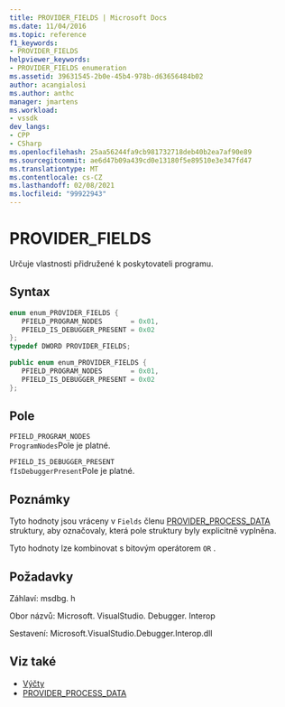 ```yaml
---
title: PROVIDER_FIELDS | Microsoft Docs
ms.date: 11/04/2016
ms.topic: reference
f1_keywords:
- PROVIDER_FIELDS
helpviewer_keywords:
- PROVIDER_FIELDS enumeration
ms.assetid: 39631545-2b0e-45b4-978b-d63656484b02
author: acangialosi
ms.author: anthc
manager: jmartens
ms.workload:
- vssdk
dev_langs:
- CPP
- CSharp
ms.openlocfilehash: 25aa56244fa9cb981732718deb40b2ea7af90e89
ms.sourcegitcommit: ae6d47b09a439cd0e13180f5e89510e3e347fd47
ms.translationtype: MT
ms.contentlocale: cs-CZ
ms.lasthandoff: 02/08/2021
ms.locfileid: "99922943"
---
```

# <a name="provider_fields"></a>PROVIDER_FIELDS
Určuje vlastnosti přidružené k poskytovateli programu.

## <a name="syntax"></a>Syntax

```cpp
enum enum_PROVIDER_FIELDS {
   PFIELD_PROGRAM_NODES       = 0x01,
   PFIELD_IS_DEBUGGER_PRESENT = 0x02
};
typedef DWORD PROVIDER_FIELDS;
```

```csharp
public enum enum_PROVIDER_FIELDS {
   PFIELD_PROGRAM_NODES       = 0x01,
   PFIELD_IS_DEBUGGER_PRESENT = 0x02
};
```

## <a name="fields"></a>Pole
 `PFIELD_PROGRAM_NODES`\
 `ProgramNodes`Pole je platné.

 `PFIELD_IS_DEBUGGER_PRESENT`\
 `fIsDebuggerPresent`Pole je platné.

## <a name="remarks"></a>Poznámky
 Tyto hodnoty jsou vráceny v `Fields` členu [PROVIDER_PROCESS_DATA](../../../extensibility/debugger/reference/provider-process-data.md) struktury, aby označovaly, která pole struktury byly explicitně vyplněna.

 Tyto hodnoty lze kombinovat s bitovým operátorem `OR` .

## <a name="requirements"></a>Požadavky
 Záhlaví: msdbg. h

 Obor názvů: Microsoft. VisualStudio. Debugger. Interop

 Sestavení: Microsoft.VisualStudio.Debugger.Interop.dll

## <a name="see-also"></a>Viz také
- [Výčty](../../../extensibility/debugger/reference/enumerations-visual-studio-debugging.md)
- [PROVIDER_PROCESS_DATA](../../../extensibility/debugger/reference/provider-process-data.md)
